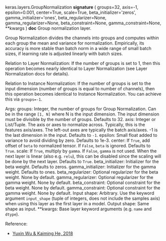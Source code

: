 keras.layers.GroupNormalization
__signature__
(
  groups=32,
  axis=-1,
  epsilon=0.001,
  center=True,
  scale=True,
  beta_initializer='zeros',
  gamma_initializer='ones',
  beta_regularizer=None,
  gamma_regularizer=None,
  beta_constraint=None,
  gamma_constraint=None,
  **kwargs
)
__doc__
Group normalization layer.

Group Normalization divides the channels into groups and computes
within each group the mean and variance for normalization.
Empirically, its accuracy is more stable than batch norm in a wide
range of small batch sizes, if learning rate is adjusted linearly
with batch sizes.

Relation to Layer Normalization:
If the number of groups is set to 1, then this operation becomes nearly
identical to Layer Normalization (see Layer Normalization docs for details).

Relation to Instance Normalization:
If the number of groups is set to the input dimension (number of groups is
equal to number of channels), then this operation becomes identical to
Instance Normalization. You can achieve this via `groups=-1`.

Args:
    groups: Integer, the number of groups for Group Normalization. Can be in
        the range `[1, N]` where N is the input dimension. The input
        dimension must be divisible by the number of groups.
        Defaults to 32.
    axis: Integer or List/Tuple. The axis or axes to normalize across.
        Typically, this is the features axis/axes. The left-out axes are
        typically the batch axis/axes. -1 is the last dimension in the
        input. Defaults to `-1`.
    epsilon: Small float added to variance to avoid dividing by zero.
        Defaults to 1e-3.
    center: If `True`, add offset of `beta` to normalized tensor.
        If `False`, `beta` is ignored. Defaults to `True`.
    scale: If `True`, multiply by `gamma`. If `False`, `gamma` is not used.
        When the next layer is linear (also e.g. `relu`), this can be
        disabled since the scaling will be done by the next layer.
        Defaults to `True`.
    beta_initializer: Initializer for the beta weight. Defaults to zeros.
    gamma_initializer: Initializer for the gamma weight. Defaults to ones.
    beta_regularizer: Optional regularizer for the beta weight. None by
        default.
    gamma_regularizer: Optional regularizer for the gamma weight. None by
        default.
    beta_constraint: Optional constraint for the beta weight.
        None by default.
    gamma_constraint: Optional constraint for the gamma weight. None by
        default.  Input shape: Arbitrary. Use the keyword argument
        `input_shape` (tuple of integers, does not include the samples
        axis) when using this layer as the first layer in a model.
        Output shape: Same shape as input.
    **kwargs: Base layer keyword arguments (e.g. `name` and `dtype`).

Reference:

- [Yuxin Wu & Kaiming He, 2018](https://arxiv.org/abs/1803.08494)
